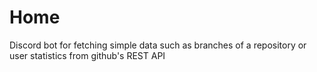 # Home
Discord bot for fetching simple data such as branches of a repository or user statistics from github's REST API
